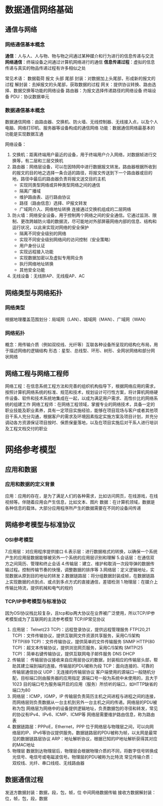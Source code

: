# 数据通信网络基础
## 通信与网络
### 网络通信基本概念
**通信**：人与人、人与物、物与物之间通过某种媒介和行为进行的信息传递与交流
**网络通信**：终端设备之间通过计算机网络进行的通信
**信息传递过程**：虚拟的信息传递与真实的物品传递过程有许多相似之处

常见术语：
数据载荷
报文
头部
尾部
封装：对数据加上头尾部，形成新的报文的过程
解封装：去掉报文的头尾部，获取数据的过程
网关：提供协议转换、路由选择、数据交换等功能的网络设备
路由器：为报文选择传递路径的网络设备
终端设备
PDU：协议数据单元

### 数据通信基本概念
数据通信网络：由路由器、交换机、防火墙、无线控制器、无线接入点，以及个人电脑、网络打印机、服务器等设备构成的通信网络
功能：数据通信网络最基本的功能是实现数据互通


网络设备：
1. 交换机：距离终端用户最近的设备，用于终端用户介入网络，对数据帧进行交换等，有二层和三层交换机
2. 路由器：网络层设备，可以在因特网中进行数据报文转发。路由器根据所收到的报文的目的地之选择一条合适的路径，将报文传送到下一个路由器或目的地，路径中最后的路由器负责将报文送交目的主机
    - 实现同类型网络或异种类型网络之间的通信
    - 隔离广播域
    - 维护路由表、运行路由协议
    - 路径（路由信息）选择、IP报文转发
    - 广域网介入、网络地址转换
    连接通过交换机组成的二层网络
3. 防火墙：网络安全设备，用于控制两个网络之间的安全通信。它通过监测、限制、更改跨越防火墙的数据流，尽可能地对外部屏蔽网络内部的信息、结构和运行状况，以此来实现对网络的安全保护
    - 隔离不同安全级别的网络
    - 实现不同安全级别网络间的访问控制（安全策略）
    - 用户身份认证
    - 实现远程接入功能
    - 实现数据加密以及虚拟专用网业务
    - 执行网络地址转换
    - 其他安全功能
4. 无线设备：无线胖AP、无线瘦AP、AC

## 网络类型与网络拓扑
### 网络类型
根据地理覆盖范围划分：局域网（LAN）、城域网（MAN）、广域网（WAN）
### 网络拓扑
概念：用传输介质（例如双绞线、光纤等）互联各种设备所呈现的结构化布局，用于描述网络的逻辑结构
形态：星型、总线型、环形、树形、全网状网络和部分网状网络
## 网络工程与网络工程师
网络工程：在信息系统工程方法和完善的组织机构指导下，根据网络应用的需求，按照计算机网络系统的标准、规范和技术，规划设计可行性方案，将计算机网络硬件设备、软件和技术系统地集成在一起，以成为满足用户需求、高性价比的网络系统的组建工作
网络工程师：在网络工程领域，掌握专业的网络技术，具备一定的职业技能及职业素养，具有一定项目实施经验，能够在项目现场与客户或者其他项目干系人充分沟通，根据客户的需求及环境因素指定实施方案及项目计划，并充分调动各方资源保证项目按时、保质保量落地，以及在项目实施后对干系人进行培训及工程文档交付的职业
# 网络参考模型
## 应用和数据
### 应用和数据的定义背景
应用：应用的存在，是为了满足人们的各种需求，比如访问网页，在线游戏，在线视频等。伴随着应用会产生信息，比如文本、图片
数据：在计算机领域，数据是各种信息的载体。大部分应用程序所产生的数据需要在不同的设备间传递
## 网络参考模型与标准协议
### OSI参考模型
7.应用层：对应用程序提供接口
6.表示层：进行数据格式的转换，以确保一个系统产生的应用层数据能够被另外一个系统的应用层识别和理解
5.会话层：在通信双方之间简历、管理和终止会话
4.传输层：建立、维护和取消一次段导弹的数据传输过程。控制传输节奏的快慢，调整数据的排序等
3.网络层：定义逻辑地址，实现数据从原到目的地址的转发
2.数据链路层：将分组数据封装成帧，在数据链路上实现数据的点到点、或点到多点方式的直接通信，差错检测
1.物理层：在媒介上传输比特流，提供机械和电气的规约
### TCP/IP参考模型与标准协议
因为OSI协议栈比较复杂，且tcp和ip两大协议在业界被广泛使用，所以TCP/IP参考模型成为了互联网的主流参考模型
TCP/IP常见协议
1. 应用层：
    Telnet(23 TCP)：远程登录协议，提供远程管理服务
    FTP(20,21 TCP)：文件传输协议，提供互联网文件资源共享服务，采用C/S架构
    TFTP(69 TCP)：文件传输协议，提供简单的文件传输服务
    SNMP
    HTTP(80 TCP)：超文本传输协议，提供浏览网页服务，采用C/S架构
    SMTP(25 TCP)：简单右键传输协议，提供互联网电子邮件服务
    DNS
    DHCP
2. 传输层：
    传输层协议接收来自应用层协议的数据，封装相应的传输层头部，帮助其建立端到端的连接。传输层的PDU被称为段
    TCP：面向连接的、可靠的传输层通信协议
    UDP：无连接的传输层协议
    客户端使用的源端口一般随机分配，目标端口则由服务器的应用指定
    源端口号一般为系统中未使用的，且大于1023
    目的端口号为服务端开启的应用（服务）所侦听的端口，如HTTP缺省的端口为80
3. 网络层：ICMP，IGMP，IP
    传输层负责简历主机之间进程与进程之间的连接，而网络层则负责数据从一台主机到另外一台主机之间的传递。网络层的PDU被称为包
    网络层为网络中的设备提供逻辑地址，负责数据包的寻径和转发，常见的协议有IPv4、IPv6、ICMP、ICMP等
    网络层需要维护路由信息，称为路由表
4. 数据链路层：PPPoE，Ethernet，PPP
    位于网络层与物理层之间，可以向网络层的IP、IPv6等协议提供服务。数据链路层的PDU被称为帧，以太网是最常见的数据链路层协议
    ARP：地址解析协议，根据已知的IP地址解析获得其对应的MAC地址
5. 物理层
    数据到达物理层后，物理层会根据物理介质的不同，将数字信号转换成光信号、电信号或电磁波信号。物理层的PDU被称为比特流
    常见传输介质：双绞线、光纤、串口线缆、无线路由器
## 数据通信过程
发送方数据封装：数据，段，包，帧，位
中间网络数据传输
接收方数据解封装：位，帧，包，段，数据
